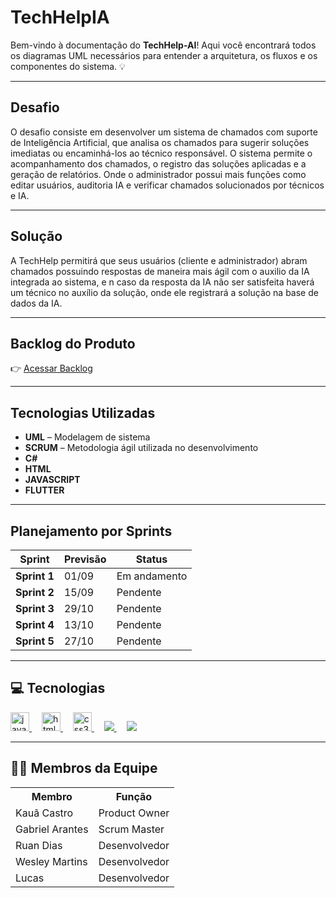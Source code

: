 # TechHelpIA # 

Bem-vindo à documentação do **TechHelp-AI**! Aqui você encontrará todos os diagramas UML necessários para entender a arquitetura, os fluxos e os componentes do sistema. 💡

---

  ##  Desafio
  
O desafio consiste em desenvolver um sistema de chamados com suporte de Inteligência Artificial, que analisa os chamados para sugerir soluções imediatas ou encaminhá-los ao técnico responsável. O sistema permite o acompanhamento dos chamados, o registro das soluções aplicadas e a geração de relatórios. Onde o administrador possui mais funções como editar usuários, auditoria IA e verificar chamados solucionados por técnicos e IA.

---

  ##  Solução
  
A TechHelp permitirá que seus usuários (cliente e administrador) abram chamados possuindo respostas de maneira mais ágil com o auxilio da IA integrada ao sistema, e n caso da resposta da IA não ser satisfeita haverá um técnico no auxílio da solução, onde ele registrará a solução na base de dados da IA.

---


##  Backlog do Produto

👉 [Acessar Backlog](https://github.com/kauacsilva/TechHelpIA/tree/main/Documenta%C3%A7%C3%A3o/Backlog)

---

##  Tecnologias Utilizadas

- **UML** – Modelagem de sistema
- **SCRUM** – Metodologia ágil utilizada no desenvolvimento
- **C#**
- **HTML**
- **JAVASCRIPT**
- **FLUTTER**

---

##  Planejamento por Sprints

| **Sprint** | **Previsão** | **Status** |
|------------|--------------|------------------------|
| **Sprint 1** | 01/09 | Em andamento |
| **Sprint 2** | 15/09 | Pendente |
| **Sprint 3** | 29/10 | Pendente |
| **Sprint 4** | 13/10 | Pendente |
| **Sprint 5** | 27/10 | Pendente |

---

## 💻 Tecnologias 

<div align="left">
  <a href="https://developer.mozilla.org/pt-BR/docs/Web/JavaScript">
  <img src="https://cdn.jsdelivr.net/gh/devicons/devicon/icons/javascript/javascript-original.svg" height="30" alt="javascript logo" />
</a>
<img width="12" />
<a href="https://developer.mozilla.org/pt-BR/docs/Glossary/HTML5">
  <img src="https://cdn.jsdelivr.net/gh/devicons/devicon/icons/html5/html5-original.svg" height="30" alt="html5 logo" />
</a>
<img width="12" />
<a href="https://developer.mozilla.org/pt-BR/docs/Web/CSS">
  <img src="https://cdn.jsdelivr.net/gh/devicons/devicon/icons/css3/css3-original.svg" height="30" alt="css3 logo" />
</a>
<img width="12" />
<a href="https://github.com/">
  <img src="https://img.shields.io/badge/github-%23121011.svg?style=for-the-badge&logo=github&logoColor=white"/>
</a>
<img width="12" />
<a href="https://www.figma.com/">
  <img src="https://img.shields.io/badge/Figma-F24E1E?style=for-the-badge&logo=figma&logoColor=white"/>
</a>
</div>

---



## 👨‍💻 Membros da Equipe

<div align="center">
  <table>
    <tr>
      <th>Membro</th>
      <th>Função</th>
    </tr>
    <tr>
      <td>Kauã Castro</td>
      <td>Product Owner</td>
    </tr>
    <tr>
      <td>Gabriel Arantes</td>
      <td>Scrum Master</td>
    </tr>
    <tr>
      <td>Ruan Dias</td>
      <td>Desenvolvedor</td>
    </tr>
    <tr>
      <td>Wesley Martins</td>
      <td>Desenvolvedor</td>
    </tr>
    <tr>
      <td>Lucas</td>
      <td>Desenvolvedor</td>
    </tr>
  </table>
</div>
  

